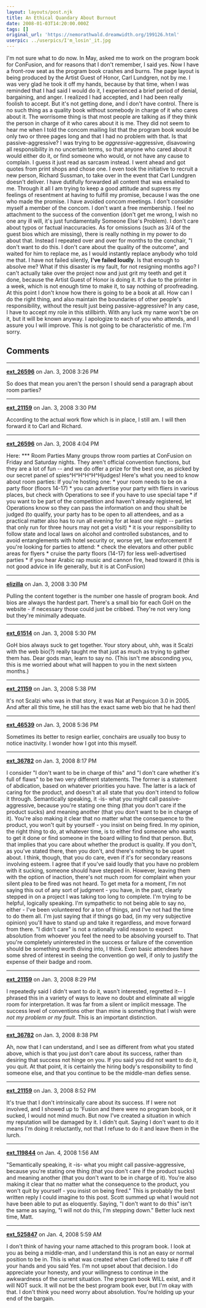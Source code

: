 ```yaml
---
layout: layouts/post.njk
title: An Ethical Quandary About Burnout
date: 2008-01-03T14:20:00.000Z
tags: []
original_url: 'https://nemorathwald.dreamwidth.org/199126.html'
userpic: ../userpics/I'm_losin'_it.jpg
---
```

I'm not sure what to do now. In May, asked me to work on the program book for ConFusion, and for reasons that I don't remember, I said yes. Now I have a front-row seat as the program book crashes and burns. The page layout is being produced by the Artist Guest of Honor, Carl Lundgren, not by me. I was very glad he took it off my hands, because by that time, when I was reminded that I had said I would do it, I experienced a brief period of denial, bargaining, and anger. I realized I had accepted, and I had been really foolish to accept. But it's not getting done, and I don't have control. There is no such thing as a quality book without somebody in charge of it who cares about it. The worrisome thing is that most people are talking as if they think the person in charge of it who cares about it is me. They did not seem to hear me when I told the concom mailing list that the program book would be only two or three pages long and that I had no problem with that. Is that passive-aggressive? I was trying to be _aggressive_\-aggressive, disavowing all responsibility in no uncertain terms, so that anyone who cared about it would either do it, or find someone who would, or not have any cause to complain. I guess it just read as sarcasm instead. I went ahead and got quotes from print shops and chose one. I even took the initiative to recruit a new person, Richard Sussman, to take over in the event that Carl Lundgren doesn't deliver. I have dutifully forwarded all content that was emailed to me. Through it all I am trying to keep a good attitude and supress my feelings of resentment at having to fulfill my promise, because I was the one who made the promise. I have avoided concom meetings. I don't consider myself a member of the concom. I don't want a free membership. I feel no attachment to the success of the convention (don't get me wrong, I wish no one any ill will, it's just fundamentally Someone Else's Problem). I don't care about typos or factual inaccuracies. As for omissions (such as 3/4 of the guest bios which are missing), there is really nothing in my power to do about that. Instead I repeated over and over for months to the conchair, "I don't want to do this. I don't care about the quality of the outcome", and waited for him to replace me, as I would instantly replace anybody who told me that. I have not failed silently, **I've failed loudly**. Is that enough to absolve me? What if this disaster is my fault, for not resigning months ago? I can't actually take over the project now and just grit my teeth and get it done, because the Artist Guest of Honor is doing it. It's due to the printer in a week, which is not enough time to make it, to say nothing of proofreading. At this point I don't know how there is going to be a book at all. How can I do the right thing, and also maintain the boundaries of other people's responsibility, without the result just being passive-aggressive? In any case, I have to accept my role in this stillbirth. With any luck my name won't be on it, but it will be known anyway. I apologize to each of you who attends, and I assure you I will improve. This is not going to be characteristic of me. I'm sorry.

## Comments

---

**[ext_26596](https://www.dreamwidth.org/users/ext_26596)** on Jan. 3, 2008 3:26 PM

So does that mean you aren't the person I should send a paragraph about room parties?

---

**[ext_21159](https://www.dreamwidth.org/users/ext_21159)** on Jan. 3, 2008 3:30 PM

According to the actual work flow which is in place, I still am. I will then forward it to Carl and Richard.

---

**[ext_26596](https://www.dreamwidth.org/users/ext_26596)** on Jan. 3, 2008 4:04 PM

Here: \*\*\* Room Parties Many groups throw room parties at ConFusion on Friday and Saturday nights. They aren't official convention functions, but they are a lot of fun -- and we do offer a prize for the best one, as picked by our secret panel of spies^H^H^H^H^Hjudges! Here's what you need to know about room parties: If you're hosting one: \* your room needs to be on a party floor (floors 14-17) \* you can advertise your party with fliers in various places, but check with Operations to see if you have to use special tape \* if you want to be part of the competition and haven't already registered, let Operations know so they can pass the information on and thou shalt be judged (to qualify, your party has to be open to all attendees, and as a practical matter also has to run all evening for at least one night -- parties that only run for three hours may not get a visit) \* it is your responsibility to follow state and local laws on alcohol and controlled substances, and to avoid entanglements with hotel security or, worse yet, law enforcement If you're looking for parties to attend: \* check the elevators and other public areas for flyers \* cruise the party floors (14-17) for less well-advertised parties \* if you hear Arabic rap music and cannon fire, head toward it (this is not good advice in life generally, but it is at ConFusion)

---

**[elizilla](https://www.dreamwidth.org/users/elizilla)** on Jan. 3, 2008 3:30 PM

Pulling the content together is the number one hassle of program book. And bios are always the hardest part. There's a small bio for each GoH on the website - if necessary those could just be cribbed. They're not very long but they're minimally adequate.

---

**[ext_61514](https://www.dreamwidth.org/users/ext_61514)** on Jan. 3, 2008 5:30 PM

GoH bios always suck to get together. Your story about, uhh, was it Scalzi with the web bio(?) really taught me that just as much as trying to gather them has. Dear gods man, learn to say no. (This isn't me absconding you, this is me worried about what will happen to you in the next sixteen months.)

---

**[ext_21159](https://www.dreamwidth.org/users/ext_21159)** on Jan. 3, 2008 5:38 PM

It's not Scalzi who was in that story, it was Nat at Penguicon 3.0 in 2005. And after all this time, he still has the exact same web bio that he had then!

---

**[ext_46539](https://www.dreamwidth.org/users/ext_46539)** on Jan. 3, 2008 5:36 PM

Sometimes its better to resign earlier, conchairs are usually too busy to notice inactivity. I wonder how I got into this myself.

---

**[ext_36782](https://www.dreamwidth.org/users/ext_36782)** on Jan. 3, 2008 8:17 PM

I consider "I don't want to be in charge of this" and "I don't care whether it's full of flaws" to be two very different statements. The former is a statement of abdication, based on whatever priorities you have. The latter is a lack of caring for the product, and doesn't at all state that you don't intend to follow it through. Semantically speaking, it -is- what you might call passive-aggressive, because you're stating one thing (that you don't care if the product sucks) and meaning another (that you don't want to be in charge of it). You're also making it clear that no matter what the consequence to the product, you won't quit by yourself - you insist on being fired. In my opinion, the right thing to do, at whatever time, is to either find someone who wants to get it done or find someone in the board willing to find that person. But, that implies that you care about whether the product is quality. If you don't, as you've stated there, then you don't, and there's nothing to be upset about. I think, though, that you do care, even if it's for secondary reasons involving esteem. I agree that if you've said loudly that you have no problem with it sucking, someone should have stepped in. However, leaving them with the option of inaction, there's not much room for complaint when your silent plea to be fired was not heard. To get meta for a moment, I'm not saying this out of any sort of judgment - you have, in the past, clearly stepped in on a project I was taking too long to complete. I'm trying to be helpful, logically speaking. I'm sympathetic to not being able to say no, either - I've been volunteered for a ton of things, and I've not had the time to do them all. I'm just saying that if things go bad, (in my very subjective opinion) you'll have to stand up and take it regardless, and move forward from there. "I didn't care" is not a rationally valid reason to expect absolution from whoever you feel the need to be absolving yourself to. That you're completely uninterested in the success or failure of the convention should be something worth diving into, I think. Even basic attendees have some shred of interest in seeing the convention go well, if only to justify the expense of their badge and room.

---

**[ext_21159](https://www.dreamwidth.org/users/ext_21159)** on Jan. 3, 2008 8:29 PM

I repeatedly said I didn't want to do it, wasn't interested, regretted it-- I phrased this in a variety of ways to leave no doubt and eliminate all wiggle room for interpretation. It was far from a silent or implicit message. The success level of conventions other than mine is something that I wish were _not my problem or my fault_. This is an important distinction.

---

**[ext_36782](https://www.dreamwidth.org/users/ext_36782)** on Jan. 3, 2008 8:38 PM

Ah, now that I can understand, and I see as different from what you stated above, which is that you just don't care about its success, rather than desiring that success not hinge on you. If you said you did not want to do it, you quit. At that point, it is certainly the hiring body's responsibility to find someone else, and that you continue to be the middle-man defies sense.

---

**[ext_21159](https://www.dreamwidth.org/users/ext_21159)** on Jan. 3, 2008 8:52 PM

It's true that I don't intrinsically care about its success. If I were not involved, and I showed up to 'Fusion and there were no program book, or it sucked, I would not mind much. But now I've created a situation in which my reputation will be damaged by it. I didn't quit. Saying I don't want to do it means I'm doing it reluctantly, not that I refuse to do it and leave them in the lurch.

---

**[ext_119844](https://www.dreamwidth.org/users/ext_119844)** on Jan. 4, 2008 1:56 AM

"Semantically speaking, it -is- what you might call passive-aggressive, because you're stating one thing (that you don't care if the product sucks) and meaning another (that you don't want to be in charge of it). You're also making it clear that no matter what the consequence to the product, you won't quit by yourself - you insist on being fired." This is probably the best written reply I could imagine to this post. Scott summed up what I would not have been able to put as eloquently. Saying, "I don't want to do this" isn't the same as saying, "I will not do this, I'm stepping down." Better luck next time, Matt.

---

**[ext_525847](https://www.dreamwidth.org/users/ext_525847)** on Jan. 4, 2008 5:59 AM

I don't think of having your name attached to this program book. I look at you as being a middle-man, and I understand this is not an easy or normal position to be in. This is what was created when Carl offered to take if off your hands and you said Yes. I'm not upset about that decision. I do appreciate your honesty, and your willingness to continue in the awkwardness of the current situation. The program book WILL exist, and it will NOT suck. It will not be the best program book ever, but I'm okay with that. I don't think you need worry about absolution. You're holding up your end of the bargain.
